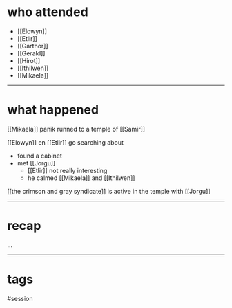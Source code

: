 # who attended

- [[Elowyn]]
- [[Etlir]]
- [[Garthor]]
- [[Gerald]]
- [[Hirot]]
- [[Ithilwen]]
- [[Mikaela]]

---
# what happened

[[Mikaela]] panik runned to a temple of [[Samir]]

[[Elowyn]] en [[Etlir]] go searching about
- found a cabinet 
- met [[Jorgu]]
	- [[Etlir]] not really interesting
	- he calmed [[Mikaela]] and [[Ithilwen]]

[[the crimson and gray syndicate]] is active in the temple with [[Jorgu]]



---
# recap

...

---
# tags

#session